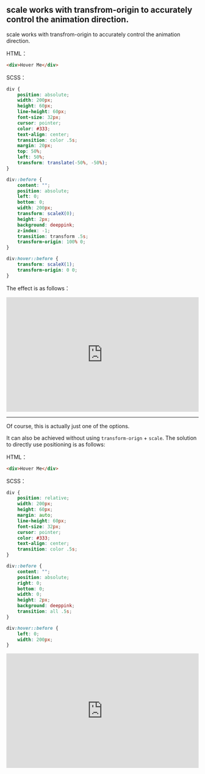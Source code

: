 ## scale works with transfrom-origin to accurately control the animation direction.

scale works with transfrom-origin to accurately control the animation direction.

HTML：

```HTML
<div>Hover Me</div>
```

SCSS：
```scss
div {
    position: absolute;
    width: 200px;
    height: 60px;
    line-height: 60px;
    font-size: 32px;
    cursor: pointer;
    color: #333;
    text-align: center;
    transition: color .5s;
    margin: 20px;
    top: 50%;
    left: 50%;
    transform: translate(-50%, -50%);
}

div::before {
    content: "";
    position: absolute;
    left: 0;
    bottom: 0;
    width: 200px;
    transform: scaleX(0);
    height: 2px;
    background: deeppink;
    z-index: -1;
    transition: transform .5s;
    transform-origin: 100% 0;
}

div:hover::before {
    transform: scaleX(1);
    transform-origin: 0 0;
}
```

The effect is as follows：

<iframe height="300" style="width: 100%;" scrolling="no" title="animation-direction" src="https://codepen.io/dvha/embed/yLGqbQK?default-tab=html%2Cresult" frameborder="no" loading="lazy" allowtransparency="true" allowfullscreen="true">
  See the Pen <a href="https://codepen.io/dvha/pen/yLGqbQK">
  animation-direction</a> by HaDV (<a href="https://codepen.io/dvha">@dvha</a>)
  on <a href="https://codepen.io">CodePen</a>.
</iframe>

------

Of course, this is actually just one of the options.

It can also be achieved without using `transform-orign` + `scale`. The solution to directly use positioning is as follows:

HTML：

```HTML
<div>Hover Me</div>
```

SCSS：
```scss
div {
    position: relative;
    width: 200px;
    height: 60px;
    margin: auto;
    line-height: 60px;
    font-size: 32px;
    cursor: pointer;
    color: #333;
    text-align: center;
    transition: color .5s;
}

div::before {
    content: "";
    position: absolute;
    right: 0;
    bottom: 0;
    width: 0;
    height: 2px;
    background: deeppink;
    transition: all .5s;
}

div:hover::before {
    left: 0;
    width: 200px;
}
```
<iframe height="300" style="width: 100%;" scrolling="no" title="animation-direction-2" src="https://codepen.io/dvha/embed/LYMByXK?default-tab=html%2Cresult" frameborder="no" loading="lazy" allowtransparency="true" allowfullscreen="true">
  See the Pen <a href="https://codepen.io/dvha/pen/LYMByXK">
  animation-direction-2</a> by HaDV (<a href="https://codepen.io/dvha">@dvha</a>)
  on <a href="https://codepen.io">CodePen</a>.
</iframe>